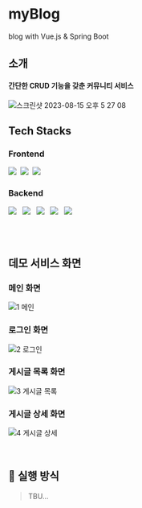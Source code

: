 # myBlog
blog with Vue.js &amp; Spring Boot
<br>

## 소개
#### 간단한 CRUD 기능을 갖춘 커뮤니티 서비스

![스크린샷 2023-08-15 오후 5 27 08](https://github.com/holyPigeon/my_blog/assets/89138189/82839414-6cb4-48a8-bc86-02e084ca8883)

## Tech Stacks
### Frontend

<img src="https://img.shields.io/badge/Vue.js-6DB33F?style=flat-square&logo=vuedotjs&logoColor=white"/></a>&nbsp;
<img src="https://img.shields.io/badge/Vuex-6DB33F?style=flat-square&logo=&logoColor=white"/></a>&nbsp;
<img src="https://img.shields.io/badge/Tailwind%20CSS-06B6D4?style=flat-square&logo=tailwindcss&logoColor=white"/></a>&nbsp;

### Backend

<img src="https://img.shields.io/badge/Java%2017-188EC9?style=flat-square&logo=&logoColor=white"/></a> &nbsp;
<img src="https://img.shields.io/badge/Gradle%2017-02303A?style=flat-square&logo=gradle&logoColor=white"/></a> &nbsp;
<img src="https://img.shields.io/badge/Spring-6DB33F?style=flat-square&logo=Spring&logoColor=white"/></a> &nbsp;
<img src="https://img.shields.io/badge/Spring%20Boot-6DB33F?style=flat-square&logo=Spring%20Boot&logoColor=white"/></a> &nbsp;
<img src="https://img.shields.io/badge/Spring%20Data%20JPA-6DB33F?style=flat-square&logo=&logoColor=white"/></a> &nbsp;

<br>

<br>

## 데모 서비스 화면
### 메인 화면
![1  메인](https://github.com/holyPigeon/my_blog/assets/89138189/67ca7ab8-2da0-4018-b848-0293f8b1724c)


### 로그인 화면

![2  로그인](https://github.com/holyPigeon/my_blog/assets/89138189/ff25da8b-c7a0-47da-b003-aaefc7283d9b)


### 게시글 목록 화면

![3  게시글 목록](https://github.com/holyPigeon/my_blog/assets/89138189/b89d81d2-ee2c-4d4e-9802-75d0f5785a46)


### 게시글 상세 화면

![4  게시글 상세](https://github.com/holyPigeon/my_blog/assets/89138189/92e6c51f-5b9d-46e3-b2e3-410128fab2d4)

<br>

## 🚩 실행 방식

> TBU...
